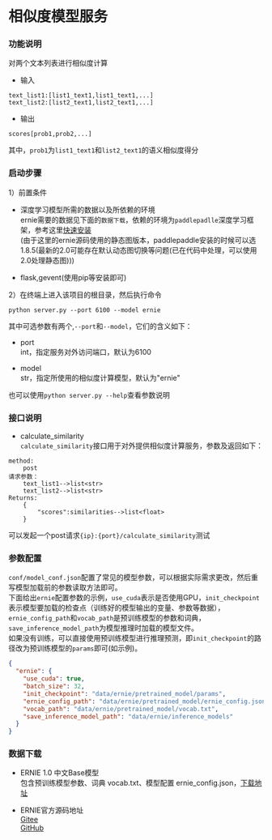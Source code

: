 # 相似度模型服务

### 功能说明
对两个文本列表进行相似度计算
- 输入
```text
text_list1:[list1_text1,list1_text1,...]
text_list2:[list2_text1,list2_text1,...]
```
- 输出
```text
scores[prob1,prob2,...]
```
其中，`prob1`为`list1_text1`和`list2_text1`的语义相似度得分

### 启动步骤

1）前置条件

- 深度学习模型所需的数据以及所依赖的环境  
ernie需要的数据见下面的`数据下载`，依赖的环境为`paddlepadlle`深度学习框架，参考这里[快速安装](https://www.paddlepaddle.org.cn/install/quick?docurl=/documentation/docs/zh/2.0/install/pip/windows-pip.html)  
(由于这里的ernie源码使用的静态图版本，paddlepaddle安装的时候可以选1.8.5(最新的2.0可能存在默认动态图切换等问题(已在代码中处理，可以使用2.0处理静态图)))

- flask,gevent(使用pip等安装即可)

2）在终端上进入该项目的根目录，然后执行命令

```shell
python server.py --port 6100 --model ernie
```

其中可选参数有两个,`--port`和`--model`，它们的含义如下：

- port  
int，指定服务对外访问端口，默认为6100
  
- model  
str，指定所使用的相似度计算模型，默认为"ernie"
  
也可以使用`python server.py --help`查看参数说明
   
### 接口说明

- calculate_similarity  
`calculate_similarity`接口用于对外提供相似度计算服务，参数及返回如下：
```text
method:
    post
请求参数：
    text_list1-->list<str>
    text_list2-->list<str>
Returns:
    {
        "scores":similarities-->list<float>
    }
```
可以发起一个post请求`{ip}:{port}/calculate_similarity`测试

### 参数配置

`conf/model_conf.json`配置了常见的模型参数，可以根据实际需求更改，然后重写模型加载前的参数读取方法即可。  
下面给出`ernie`配置参数的示例，`use_cuda`表示是否使用GPU，`init_checkpoint`表示模型要加载的检查点（训练好的模型输出的变量、参数等数据），`ernie_config_path`和`vocab_path`是预训练模型的参数和词典，`save_inference_model_path`为模型推理时加载的模型文件。  
如果没有训练，可以直接使用预训练模型进行推理预测，即`init_checkpoint`的路径改为预训练模型的`params`即可(如示例)。

```json
{
  "ernie": {
    "use_cuda": true,
    "batch_size": 32,
    "init_checkpoint": "data/ernie/pretrained_model/params",
    "ernie_config_path": "data/ernie/pretrained_model/ernie_config.json",
    "vocab_path": "data/ernie/pretrained_model/vocab.txt",
    "save_inference_model_path": "data/ernie/inference_models"
  }
}
```

### 数据下载

- ERNIE 1.0 中文Base模型  
包含预训练模型参数、词典 vocab.txt、模型配置 ernie_config.json，[下载地址](https://baidu-nlp.bj.bcebos.com/ERNIE_stable-1.0.1.tar.gz)

- ERNIE官方源码地址  
[Gitee](https://gitee.com/paddlepaddle/ERNIE/tree/repro/)  
[GitHub](https://github.com/PaddlePaddle/ERNIE)
